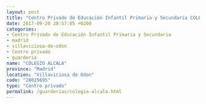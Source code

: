 ```yaml
---
layout: post
title: "Centro Privado de Educación Infantil Primaria y Secundaria COLEGIO ALCALA"
date: 2017-09-20 20:57:05 +0200
categories:
- Centro Privado de Educación Infantil Primaria y Secundaria
- madrid
- villaviciosa-de-odon
- Centro privado
- guarderia
name: "COLEGIO ALCALA"
province: "Madrid"
location: "Villaviciosa de Odon"
code: "28025695"
type: "Centro privado"
permalink: /guarderias/colegio-alcala.html
---
```

